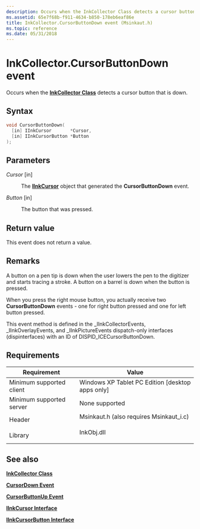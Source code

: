 ```yaml
---
description: Occurs when the InkCollector Class detects a cursor button that is down.
ms.assetid: 65e7f68b-f911-4634-b850-178eb6eaf86e
title: InkCollector.CursorButtonDown event (Msinkaut.h)
ms.topic: reference
ms.date: 05/31/2018
---
```


# InkCollector.CursorButtonDown event

Occurs when the [**InkCollector Class**](inkcollector-class.md) detects a cursor button that is down.

## Syntax


```C++
void CursorButtonDown(
  [in] IInkCursor       *Cursor,
  [in] IInkCursorButton *Button
);
```



## Parameters

<dl> <dt>

*Cursor* \[in\]
</dt> <dd>

The [**IInkCursor**](/windows/desktop/api/msinkaut/nn-msinkaut-iinkcursor) object that generated the **CursorButtonDown** event.

</dd> <dt>

*Button* \[in\]
</dt> <dd>

The button that was pressed.

</dd> </dl>

## Return value

This event does not return a value.

## Remarks

A button on a pen tip is down when the user lowers the pen to the digitizer and starts tracing a stroke. A button on a barrel is down when the button is pressed.

When you press the right mouse button, you actually receive two **CursorButtonDown** events - one for right button pressed and one for left button pressed.

This event method is defined in the \_IInkCollectorEvents, \_IInkOverlayEvents, and \_IInkPictureEvents dispatch-only interfaces (dispinterfaces) with an ID of DISPID\_ICECursorButtonDown.

## Requirements



| Requirement | Value |
|-------------------------------------|---------------------------------------------------------------------------------------------------------------------|
| Minimum supported client<br/> | Windows XP Tablet PC Edition \[desktop apps only\]<br/>                                                       |
| Minimum supported server<br/> | None supported<br/>                                                                                           |
| Header<br/>                   | <dl> <dt>Msinkaut.h (also requires Msinkaut\_i.c)</dt> </dl> |
| Library<br/>                  | <dl> <dt>InkObj.dll</dt> </dl>                               |



## See also

<dl> <dt>

[**InkCollector Class**](inkcollector-class.md)
</dt> <dt>

[**CursorDown Event**](inkcollector-cursordown.md)
</dt> <dt>

[**CursorButtonUp Event**](inkcollector-cursorbuttonup.md)
</dt> <dt>

[**IInkCursor Interface**](/windows/desktop/api/msinkaut/nn-msinkaut-iinkcursor)
</dt> <dt>

[**IInkCursorButton Interface**](/windows/desktop/api/msinkaut/nn-msinkaut-iinkcursorbutton)
</dt> </dl>

 

 




